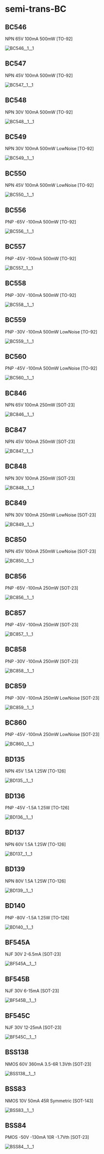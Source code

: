 # semi-trans-BC

## BC546
NPN 65V 100mA 500mW [TO-92]

![BC546__1__1](/images/semi-trans-MMB__MMBT2222A__1__1.png?raw=true) 

## BC547
NPN 45V 100mA 500mW [TO-92]

![BC547__1__1](/images/semi-trans-MMB__MMBT2222A__1__1.png?raw=true) 

## BC548
NPN 30V 100mA 500mW [TO-92]

![BC548__1__1](/images/semi-trans-MMB__MMBT2222A__1__1.png?raw=true) 

## BC549
NPN 30V 100mA 500mW LowNoise [TO-92]

![BC549__1__1](/images/semi-trans-MMB__MMBT2222A__1__1.png?raw=true) 

## BC550
NPN 45V 100mA 500mW LowNoise [TO-92]

![BC550__1__1](/images/semi-trans-MMB__MMBT2222A__1__1.png?raw=true) 

## BC556
PNP -65V -100mA 500mW [TO-92]

![BC556__1__1](/images/semi-trans-MMB__MMBT2907A__1__1.png?raw=true) 

## BC557
PNP -45V -100mA 500mW [TO-92]

![BC557__1__1](/images/semi-trans-MMB__MMBT2907A__1__1.png?raw=true) 

## BC558
PNP -30V -100mA 500mW [TO-92]

![BC558__1__1](/images/semi-trans-MMB__MMBT2907A__1__1.png?raw=true) 

## BC559
PNP -30V -100mA 500mW LowNoise [TO-92]

![BC559__1__1](/images/semi-trans-MMB__MMBT2907A__1__1.png?raw=true) 

## BC560
PNP -45V -100mA 500mW LowNoise [TO-92]

![BC560__1__1](/images/semi-trans-MMB__MMBT2907A__1__1.png?raw=true) 

## BC846
NPN 65V 100mA 250mW [SOT-23]

![BC846__1__1](/images/semi-trans-MMB__MMBT2222A__1__1.png?raw=true) 

## BC847
NPN 45V 100mA 250mW [SOT-23]

![BC847__1__1](/images/semi-trans-MMB__MMBT2222A__1__1.png?raw=true) 

## BC848
NPN 30V 100mA 250mW [SOT-23]

![BC848__1__1](/images/semi-trans-MMB__MMBT2222A__1__1.png?raw=true) 

## BC849
NPN 30V 100mA 250mW LowNoise [SOT-23]

![BC849__1__1](/images/semi-trans-MMB__MMBT2222A__1__1.png?raw=true) 

## BC850
NPN 45V 100mA 250mW LowNoise [SOT-23]

![BC850__1__1](/images/semi-trans-MMB__MMBT2222A__1__1.png?raw=true) 

## BC856
PNP -65V -100mA 250mW [SOT-23]

![BC856__1__1](/images/semi-trans-MMB__MMBT2907A__1__1.png?raw=true) 

## BC857
PNP -45V -100mA 250mW [SOT-23]

![BC857__1__1](/images/semi-trans-MMB__MMBT2907A__1__1.png?raw=true) 

## BC858
PNP -30V -100mA 250mW [SOT-23]

![BC858__1__1](/images/semi-trans-MMB__MMBT2907A__1__1.png?raw=true) 

## BC859
PNP -30V -100mA 250mW LowNoise [SOT-23]

![BC859__1__1](/images/semi-trans-MMB__MMBT2907A__1__1.png?raw=true) 

## BC860
PNP -45V -100mA 250mW LowNoise [SOT-23]

![BC860__1__1](/images/semi-trans-MMB__MMBT2907A__1__1.png?raw=true) 

## BD135
NPN 45V 1.5A 1.25W [TO-126]

![BD135__1__1](/images/semi-trans-MMB__MMBT2222A__1__1.png?raw=true) 

## BD136
PNP -45V -1.5A 1.25W [TO-126]

![BD136__1__1](/images/semi-trans-MMB__MMBT2907A__1__1.png?raw=true) 

## BD137
NPN 60V 1.5A 1.25W [TO-126]

![BD137__1__1](/images/semi-trans-MMB__MMBT2222A__1__1.png?raw=true) 

## BD139
NPN 80V 1.5A 1.25W [TO-126]

![BD139__1__1](/images/semi-trans-MMB__MMBT2222A__1__1.png?raw=true) 

## BD140
PNP -80V -1.5A 1.25W [TO-126]

![BD140__1__1](/images/semi-trans-MMB__MMBT2907A__1__1.png?raw=true) 

## BF545A
NJF 30V 2-6.5mA [SOT-23]

![BF545A__1__1](/images/semi-trans-misc__J111__1__1.png?raw=true) 

## BF545B
NJF 30V 6-15mA [SOT-23]

![BF545B__1__1](/images/semi-trans-misc__J111__1__1.png?raw=true) 

## BF545C
NJF 30V 12-25mA [SOT-23]

![BF545C__1__1](/images/semi-trans-misc__J111__1__1.png?raw=true) 

## BSS138
NMOS 60V 360mA 3.5-6R 1.3Vth [SOT-23]

![BSS138__1__1](/images/semi-trans-IntRect__IRF510__1__1.png?raw=true) 

## BSS83
NMOS 10V 50mA 45R Symmetric [SOT-143]

![BSS83__1__1](/images/semi-trans-BC__BSS83__1__1.png?raw=true) 

## BSS84
PMOS -50V -130mA 10R -1.7Vth [SOT-23]

![BSS84__1__1](/images/semi-trans-IntRect__IRF9540__1__1.png?raw=true) 

